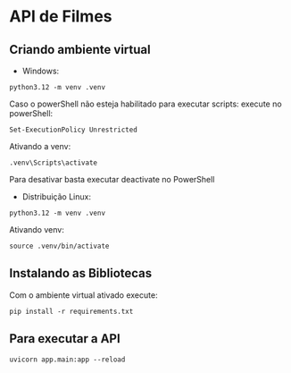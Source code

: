 # API de Filmes

## Criando ambiente virtual

- Windows:
```
python3.12 -m venv .venv
```

Caso o powerShell não esteja habilitado para executar scripts:
execute no powerShell:
```
Set-ExecutionPolicy Unrestricted
```
Ativando a venv:
```
.venv\Scripts\activate
```

Para desativar basta executar deactivate no PowerShell

- Distribuição Linux:
```
python3.12 -m venv .venv
```

Ativando venv:
```
source .venv/bin/activate
```

## Instalando as Bibliotecas

Com o ambiente virtual ativado execute:

```
pip install -r requirements.txt
```

## Para executar a API
```
uvicorn app.main:app --reload
```
